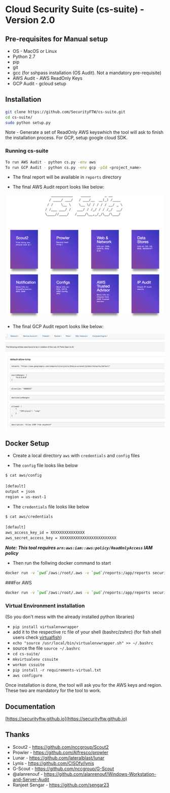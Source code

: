 # Cloud Security Suite (cs-suite) - Version 2.0

## Pre-requisites for Manual setup
* OS - MacOS or Linux
* Python 2.7
* pip
* git
* gcc (for sshpass installation (OS Audit). Not a mandatory pre-requisite)
* AWS Audit - AWS ReadOnly Keys
* GCP Audit - gcloud setup
	
## Installation

```bash
git clone https://github.com/SecurityFTW/cs-suite.git
cd cs-suite/
sudo python setup.py
```

Note - Generate a set of ReadOnly AWS keyswhich the tool will ask to finish the installation process. For GCP, setup google cloud SDK.

### Running cs-suite

```bash
To run AWS Audit - python cs.py -env aws
To run GCP Audit - python cs.py -env gcp -pId <project_name>
```
- The final report will be available in `reports` directory

- The final AWS Audit report looks like below:

![AWS Audit report](AWS_Audit_Report.png)

- The final GCP Audit report looks like below:

![GCP Audit report](GCP_Audit_Report.png)

## Docker Setup

- Create a local directory `aws` with `credentials` and `config` files

- The `config` file looks like below

```bash
$ cat aws/config

[default]
output = json
region = us-east-1

```
- The `credentials` file looks like below

```bash
$ cat aws/credentials

[default]
aws_access_key_id = XXXXXXXXXXXXXXX
aws_secret_access_key = XXXXXXXXXXXXXXXXXXXXXXXXX
```
***Note: This tool requires `arn:aws:iam::aws:policy/ReadOnlyAccess` IAM policy***

- Then run the follwing docker command to start

```bash
docker run -v `pwd`/aws:/root/.aws -v `pwd`/reports:/app/reports securityftw/cs-suite
```
###For AWS

```bash
docker run -v `pwd`/aws:/root/.aws -v `pwd`/reports:/app/reports securityftw/cs-suite -env aws
```


### Virtual Environment installation
(So you don't mess with the already installed python libraries)
   
 - `pip install virtualenvwrapper`
 - add it to the respective rc file of your shell (bashrc/zshrc) (for fish shell users check [virtualfish](https://github.com/adambrenecki/virtualfish))
 - `echo "source /usr/local/bin/virtualenvwrapper.sh" >> ~/.bashrc`
 - source the file 
    `source ~/.bashrc`
 - `cd cs-suite/` 
 -  `mkvirtualenv cssuite`
 -  `workon cssuite`
 - `pip install -r requirements-virtual.txt`
 - `aws configure`  

Once installation is done, the tool will ask you for the AWS keys and region. These two are mandatory for the tool to work.


## Documentation
[https://securityftw.github.io](https://securityftw.github.io)

## Thanks
* Scout2 - https://github.com/nccgroup/Scout2
* Prowler - https://github.com/Alfresco/prowler
* Lunar - https://github.com/lateralblast/lunar
* Lynis - https://github.com/CISOfy/lynis
* G-Scout - https://github.com/nccgroup/G-Scout
* @alanrenouf - https://github.com/alanrenouf/Windows-Workstation-and-Server-Audit
* Ranjeet Sengar - https://github.com/sengar23
